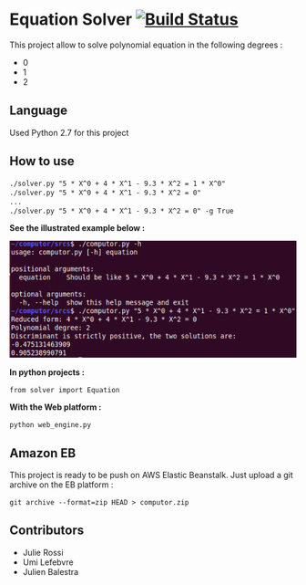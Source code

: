 # Equation Solver [![Build Status](https://travis-ci.org/JulienBalestra/computor.svg?branch=master)](https://travis-ci.org/jbalestra/computor)


This project allow to solve polynomial equation in the following degrees :

* 0
* 1
* 2


## Language

Used Python 2.7 for this project

## How to use


    ./solver.py "5 * X^0 + 4 * X^1 - 9.3 * X^2 = 1 * X^0"
    ./solver.py "5 * X^0 + 4 * X^1 - 9.3 * X^2 = 0"
    ...
    ./solver.py "5 * X^0 + 4 * X^1 - 9.3 * X^2 = 0" -g True

**See the illustrated example below :**

<img src="computor.png">
    
**In python projects :**


    from solver import Equation
    
**With the Web platform :**

    python web_engine.py
    
## Amazon EB

This project is ready to be push on AWS Elastic Beanstalk.
Just upload a git archive on the EB platform :

    git archive --format=zip HEAD > computor.zip

## Contributors

* Julie Rossi
* Umi Lefebvre
* Julien Balestra
